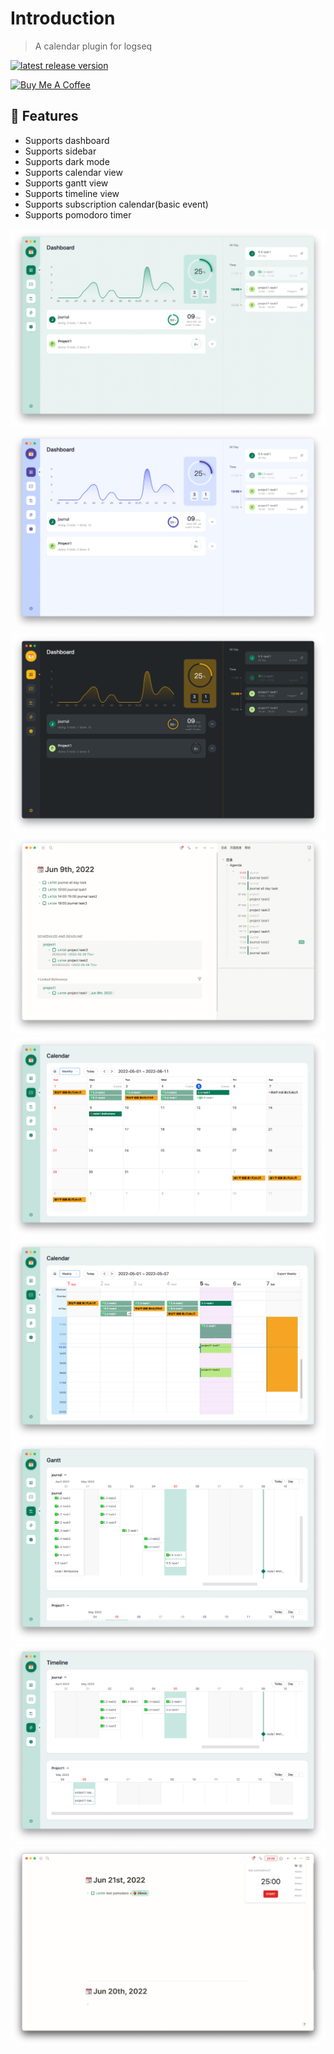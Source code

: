 # Introduction
> A calendar plugin for logseq

[![latest release version](https://img.shields.io/github/v/release/haydenull/logseq-plugin-agenda)](https://github.com/haydenull/logseq-plugin-agenda/releases)

<a href="https://www.buymeacoffee.com/haydenull" target="_blank"><img src="https://cdn.buymeacoffee.com/buttons/v2/default-green.png" alt="Buy Me A Coffee" style="height: 60px !important;width: 217px !important;" ></a>

<!-- ::: warning Notice
The original journalDateFormatter configuration required the user to read the dayjs document to fill in correctly, Version 1.8.1 removes the journalDateFormatter setting. Instead, I got it from logseq on my own, which unfortunately affected the original date parsing. If you get the error `Use yyyyy instead of YYYY (in YYYYMMDD) for formatting`, please click the fx button in the settings to change all `YYYYMMDD` to `yyyyMMdd`
::: -->


## 🎨 Features
- Supports dashboard
- Supports sidebar
- Supports dark mode
- Supports calendar view
- Supports gantt view
- Supports timeline view
- Supports subscription calendar(basic event)
- Supports pomodoro timer

![dashboard-light](../screenshots/dashboard-light.png)
![dashboard-purple](../screenshots/dashboard-purple.png)
![dashboard-dark](../screenshots/dashboard-dark.png)
![sidebar](../screenshots/sidebar.jpg)
![MonthView](../screenshots/monthView.png)
![WeeklyView](../screenshots/weeklyView.png)
![GanttView](../screenshots/gantt-advanced.png)
![Timeline](../screenshots/timeline.png)
![Pomodoro](../screenshots/pomodoro.png)
<!-- ![settings](../screenshots/settings.png)
![query](../screenshots/query.png)
![agenda](../screenshots/modifyAgenda.png) -->